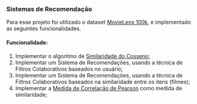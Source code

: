 ### Sistemas de Recomendação

Para esse projeto foi utilizado o dataset [MovieLens 100k](https://grouplens.org/datasets/movielens/latest/), e implementado as seguintes funcionalidades.

#### Funcionalidade:
1. Implementar o algoritmo de [Similaridade do Cosseno](https://pt.wikipedia.org/wiki/Similaridade_por_cosseno);
2. Implementar um Sistema de Recomendações, usando a técnica de Filtros Colaborativos baseados no usuário;
3. Implementar um Sistema de Recomendações, usando a técnica de Filtros Colaborativos baseados na similaridade entre os itens (filmes);
4. Implementar a [Medida de Correlação de Pearson](https://pt.wikipedia.org/wiki/Coeficiente_de_correla%C3%A7%C3%A3o_de_Pearson)
   como medida de similaridade;